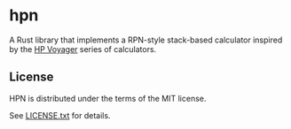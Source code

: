 # hpn

A Rust library that implements a RPN-style stack-based calculator inspired by
the [HP Voyager][hp_voyager] series of calculators.

## License

HPN is distributed under the terms of the MIT license.

See [LICENSE.txt](./LICENSE.txt) for details.

[hp_voyager]: https://en.wikipedia.org/wiki/Hewlett-Packard_Voyager_series
